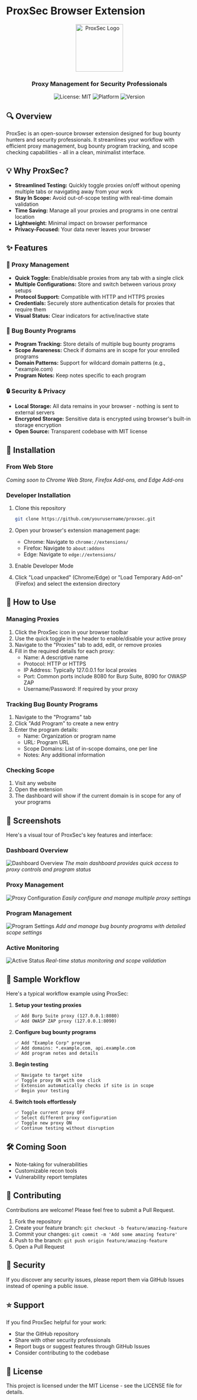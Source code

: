 # ProxSec Browser Extension

<div align="center">
  <img src="icons/icon128.png" alt="ProxSec Logo" width="128" height="128">
  <br>
  <h3>Proxy Management for Security Professionals</h3>
  
  ![License: MIT](https://img.shields.io/badge/License-MIT-blue.svg)
  ![Platform](https://img.shields.io/badge/Platform-Chrome%20|%20Firefox%20|%20Edge-lightgrey)
  ![Version](https://img.shields.io/badge/Version-1.0.0-purple)
</div>

## 🔍 Overview

ProxSec is an open-source browser extension designed for bug bounty hunters and security professionals. It streamlines your workflow with efficient proxy management, bug bounty program tracking, and scope checking capabilities - all in a clean, minimalist interface.

## 💡 Why ProxSec?

- **Streamlined Testing:** Quickly toggle proxies on/off without opening multiple tabs or navigating away from your work
- **Stay In Scope:** Avoid out-of-scope testing with real-time domain validation 
- **Time Saving:** Manage all your proxies and programs in one central location
- **Lightweight:** Minimal impact on browser performance
- **Privacy-Focused:** Your data never leaves your browser

## ✨ Features

### 🔄 Proxy Management
- **Quick Toggle:** Enable/disable proxies from any tab with a single click
- **Multiple Configurations:** Store and switch between various proxy setups
- **Protocol Support:** Compatible with HTTP and HTTPS proxies
- **Credentials:** Securely store authentication details for proxies that require them
- **Visual Status:** Clear indicators for active/inactive state

### 🎯 Bug Bounty Programs
- **Program Tracking:** Store details of multiple bug bounty programs
- **Scope Awareness:** Check if domains are in scope for your enrolled programs
- **Domain Patterns:** Support for wildcard domain patterns (e.g., *.example.com)
- **Program Notes:** Keep notes specific to each program

### 🔒 Security & Privacy
- **Local Storage:** All data remains in your browser - nothing is sent to external servers
- **Encrypted Storage:** Sensitive data is encrypted using browser's built-in storage encryption
- **Open Source:** Transparent codebase with MIT license

## 🚀 Installation

### From Web Store
*Coming soon to Chrome Web Store, Firefox Add-ons, and Edge Add-ons*

### Developer Installation
1. Clone this repository
   ```bash
   git clone https://github.com/yourusername/proxsec.git
   ```

2. Open your browser's extension management page:
   - Chrome: Navigate to `chrome://extensions/`
   - Firefox: Navigate to `about:addons`
   - Edge: Navigate to `edge://extensions/`

3. Enable Developer Mode

4. Click "Load unpacked" (Chrome/Edge) or "Load Temporary Add-on" (Firefox) and select the extension directory

## 📖 How to Use

### Managing Proxies
1. Click the ProxSec icon in your browser toolbar
2. Use the quick toggle in the header to enable/disable your active proxy
3. Navigate to the "Proxies" tab to add, edit, or remove proxies
4. Fill in the required details for each proxy:
   - Name: A descriptive name
   - Protocol: HTTP or HTTPS
   - IP Address: Typically 127.0.0.1 for local proxies
   - Port: Common ports include 8080 for Burp Suite, 8090 for OWASP ZAP
   - Username/Password: If required by your proxy

### Tracking Bug Bounty Programs
1. Navigate to the "Programs" tab
2. Click "Add Program" to create a new entry
3. Enter the program details:
   - Name: Organization or program name
   - URL: Program URL
   - Scope Domains: List of in-scope domains, one per line
   - Notes: Any additional information

### Checking Scope
1. Visit any website
2. Open the extension
3. The dashboard will show if the current domain is in scope for any of your programs

## 📸 Screenshots

Here's a visual tour of ProxSec's key features and interface:

### Dashboard Overview
![Dashboard Overview](screenshots/image1.png)
*The main dashboard provides quick access to proxy controls and program status*

### Proxy Management
![Proxy Configuration](screenshots/image2.png)
*Easily configure and manage multiple proxy settings*

### Program Management
![Program Settings](screenshots/image3.png)
*Add and manage bug bounty programs with detailed scope settings*

### Active Monitoring
![Active Status](screenshots/image4.png)
*Real-time status monitoring and scope validation*

## 🔄 Sample Workflow

Here's a typical workflow example using ProxSec:

1. **Setup your testing proxies**
   ```
   ✅ Add Burp Suite proxy (127.0.0.1:8080)
   ✅ Add OWASP ZAP proxy (127.0.0.1:8090)
   ```

2. **Configure bug bounty programs**
   ```
   ✅ Add "Example Corp" program
   ✅ Add domains: *.example.com, api.example.com
   ✅ Add program notes and details
   ```

3. **Begin testing**
   ```
   ✅ Navigate to target site
   ✅ Toggle proxy ON with one click
   ✅ Extension automatically checks if site is in scope
   ✅ Begin your testing
   ```

4. **Switch tools effortlessly**
   ```
   ✅ Toggle current proxy OFF
   ✅ Select different proxy configuration
   ✅ Toggle new proxy ON
   ✅ Continue testing without disruption
   ```

## 🛠️ Coming Soon
- Note-taking for vulnerabilities
- Customizable recon tools
- Vulnerability report templates

## 🤝 Contributing

Contributions are welcome! Please feel free to submit a Pull Request.

1. Fork the repository
2. Create your feature branch: `git checkout -b feature/amazing-feature`
3. Commit your changes: `git commit -m 'Add some amazing feature'`
4. Push to the branch: `git push origin feature/amazing-feature`
5. Open a Pull Request

## 🔐 Security

If you discover any security issues, please report them via GitHub Issues instead of opening a public issue.

## ⭐ Support

If you find ProxSec helpful for your work:

- Star the GitHub repository
- Share with other security professionals
- Report bugs or suggest features through GitHub Issues
- Consider contributing to the codebase

## 📄 License

This project is licensed under the MIT License - see the LICENSE file for details. 